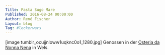 ```yaml
---
Title: Pasta Sugo Mare
Published: 2016-08-24 00:00:00
Author: René Fischer
Layout: blog
Tag: #leckerwars
---
```

[image tumblr_ocujjnloww1uqknc0o1_1280.jpg]
Genossen in der [Osteria da Nonna Nena](https://goo.gl/maps/yobGN9Kw8ykGYdqn7) in Wels.